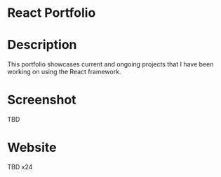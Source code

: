# React Portfolio

# Description
This portfolio showcases current and ongoing projects that I have been working on using the React framework.

# Screenshot
TBD
# Website
TBD x24